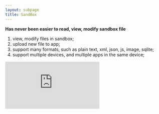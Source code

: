 ```yaml
---
layout: subpage
title: SandBox
---
```



**Has never been easier to read, view, modify sandbox file**

1. view, modify files in sandbox;
2. upload new file to app;
3. support many formats, such as plain text, xml, json, js, image, sqlite;
4. support multiple devices, and multiple apps in the same device;


<div class="demovideo">
  <iframe src="https://youtu.be/lAoT_A7qc4I" frameborder="0" allow="autoplay; encrypted-media" allowfullscreen></iframe>
</div>